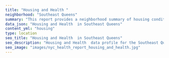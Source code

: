 ```yaml
---
title: "Housing and Health "
neighborhood: "Southeast Queens"
summary: "This report provides a neighborhood summary of housing conditions and related health outcomes. It also describes population characteristics that can increase vulnerability to housing hazards."
data_json: "Housing and Health  in Southeast Queens"
content_yml: "housing"
type: location
seo_title: "Housing and Health  in Southeast Queens"
seo_description: "Housing and Health  data profile for the Southeast Queens neighborhood of NYC."
seo_image: "images/nyc_health_report_housing_and_health.jpg"
---
```

